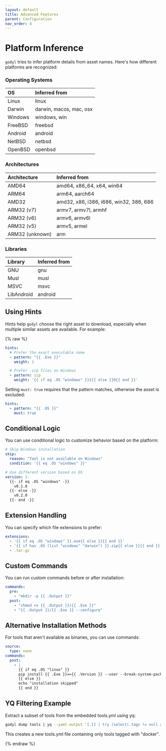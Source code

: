 ```yaml
---
layout: default
title: Advanced Features
parent: Configuration
nav_order: 4
---
```


# Platform Inference

`godyl` tries to infer platform details from asset names. Here's how different platforms are recognized:

### Operating Systems

| OS      | Inferred from           |
| :------ | :---------------------- |
| Linux   | linux                   |
| Darwin  | darwin, macos, mac, osx |
| Windows | windows, win            |
| FreeBSD | freebsd                 |
| Android | android                 |
| NetBSD  | netbsd                  |
| OpenBSD | openbsd                 |

### Architectures

| Architecture    | Inferred from                           |
| :-------------- | :-------------------------------------- |
| AMD64           | amd64, x86_64, x64, win64               |
| ARM64           | arm64, aarch64                          |
| AMD32           | amd32, x86, i386, i686, win32, 386, 686 |
| ARM32 (v7)      | armv7, armv7l, armhf                    |
| ARM32 (v6)      | armv6, armv6l                           |
| ARM32 (v5)      | armv5, armel                            |
| ARM32 (unknown) | arm                                     |

### Libraries

| Library    | Inferred from |
| :--------- | :------------ |
| GNU        | gnu           |
| Musl       | musl          |
| MSVC       | msvc          |
| LibAndroid | android       |

## Using Hints

Hints help `godyl` choose the right asset to download, especially when multiple similar assets are available. For example:

{% raw %}

```yaml
hints:
  # Prefer the exact executable name
  - pattern: "{{ .Exe }}"
    weight: 1

  # Prefer .zip files on Windows
  - pattern: zip
    weight: '{{ if eq .OS "windows" }}1{{ else }}0{{ end }}'
```

Setting `must: true` requires that the pattern matches, otherwise the asset is excluded:

```yaml
hints:
  - pattern: "{{ .OS }}"
    must: true
```

## Conditional Logic

You can use conditional logic to customize behavior based on the platform:

```yaml
# Skip Windows installation
skip:
  reason: "Tool is not available on Windows"
  condition: '{{ eq .OS "windows" }}'

# Use different version based on OS
version: |-
  {{- if eq .OS "windows" -}}
    v0.1.0
  {{- else -}}
    v0.2.0
  {{- end -}}
```

## Extension Handling

You can specify which file extensions to prefer:

```yaml
extensions:
  - '{{ if eq .OS "windows" }}.exe{{ else }}{{ end }}'
  - '{{ if has .OS (list "windows" "darwin") }}.zip{{ else }}{{ end }}'
  - .tar.gz
```

## Custom Commands

You can run custom commands before or after installation:

```yaml
commands:
  pre:
    - "mkdir -p {{ .Output }}"
  post:
    - "chmod +x {{ .Output }}/{{ .Exe }}"
    - "{{ .Output }}/{{ .Exe }} --configure"
```

## Alternative Installation Methods

For tools that aren't available as binaries, you can use commands:

```yaml
source:
  type: none
commands:
  post:
    - |
      {{ if eq .OS "linux" }}
      pip install {{ .Exe }}=={{ .Version }} --user --break-system-packages
      {{ else }}
      echo "installation skipped"
      {{ end }}
```

## YQ Filtering Example

Extract a subset of tools from the embedded tools.yml using yq:

```sh
godyl dump tools | yq --yaml-output '[.[] | try (select(.tags != null and (.tags[] == "docker")))]' > my-tools.yml
```

This creates a new tools.yml file containing only tools tagged with "docker".

{% endraw %}
